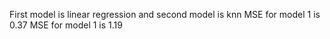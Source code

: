 First model is linear regression and second model is knn
MSE for model 1 is 0.37
MSE for model 1 is 1.19